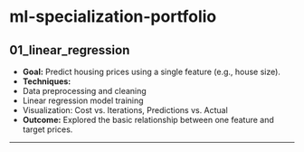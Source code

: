 # ml-specialization-portfolio


##  01_linear_regression

-  **Goal:** Predict housing prices using a single feature (e.g., house size).
-  **Techniques:**
  - Data preprocessing and cleaning
  - Linear regression model training
  - Visualization: Cost vs. Iterations, Predictions vs. Actual
- **Outcome:** Explored the basic relationship between one feature and target prices.
---
